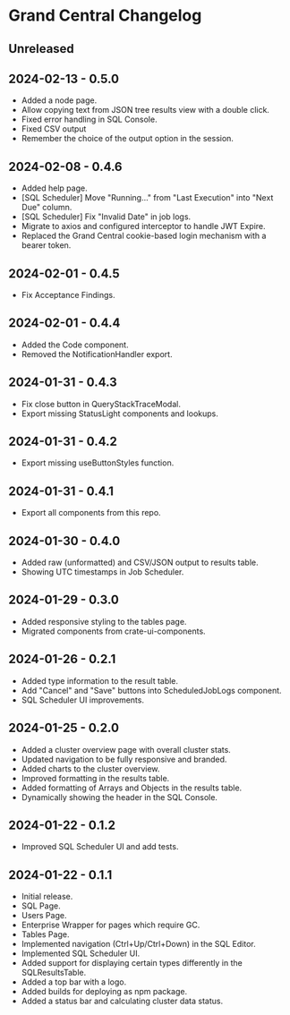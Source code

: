 # Grand Central Changelog

## Unreleased

## 2024-02-13 - 0.5.0

- Added a node page.
- Allow copying text from JSON tree results view with a double click.
- Fixed error handling in SQL Console.
- Fixed CSV output
- Remember the choice of the output option in the session.

## 2024-02-08 - 0.4.6

- Added help page.
- [SQL Scheduler] Move "Running..." from "Last Execution" into "Next Due" column.
- [SQL Scheduler] Fix "Invalid Date" in job logs.
- Migrate to axios and configured interceptor to handle JWT Expire.
- Replaced the Grand Central cookie-based login mechanism with a bearer token.

## 2024-02-01 - 0.4.5

- Fix Acceptance Findings.

## 2024-02-01 - 0.4.4

- Added the Code component.
- Removed the NotificationHandler export.

## 2024-01-31 - 0.4.3

- Fix close button in QueryStackTraceModal.
- Export missing StatusLight components and lookups.

## 2024-01-31 - 0.4.2

- Export missing useButtonStyles function.

## 2024-01-31 - 0.4.1

- Export all components from this repo.

## 2024-01-30 - 0.4.0

- Added raw (unformatted) and CSV/JSON output to results table.
- Showing UTC timestamps in Job Scheduler.

## 2024-01-29 - 0.3.0

- Added responsive styling to the tables page.
- Migrated components from crate-ui-components.

## 2024-01-26 - 0.2.1

- Added type information to the result table.
- Add "Cancel" and "Save" buttons into ScheduledJobLogs component.
- SQL Scheduler UI improvements.

## 2024-01-25 - 0.2.0

- Added a cluster overview page with overall cluster stats.
- Updated navigation to be fully responsive and branded.
- Added charts to the cluster overview.
- Improved formatting in the results table.
- Added formatting of Arrays and Objects in the results table.
- Dynamically showing the header in the SQL Console.

## 2024-01-22 - 0.1.2

- Improved SQL Scheduler UI and add tests.

## 2024-01-22 - 0.1.1

- Initial release.
- SQL Page.
- Users Page.
- Enterprise Wrapper for pages which require GC.
- Tables Page.
- Implemented navigation (Ctrl+Up/Ctrl+Down) in the SQL Editor.
- Implemented SQL Scheduler UI.
- Added support for displaying certain types differently in the SQLResultsTable.
- Added a top bar with a logo.
- Added builds for deploying as npm package.
- Added a status bar and calculating cluster data status.
